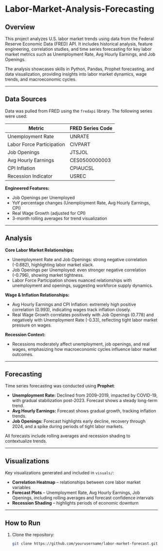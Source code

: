 # Labor-Market-Analysis-Forecasting

## Overview
This project analyzes U.S. labor market trends using data from the Federal Reserve Economic Data (FRED) API. It includes historical analysis, feature engineering, correlation studies, and time series forecasting for key labor market metrics such as Unemployment Rate, Avg Hourly Earnings, and Job Openings.

The analysis showcases skills in Python, Pandas, Prophet forecasting, and data visualization, providing insights into labor market dynamics, wage trends, and macroeconomic cycles.

---

## Data Sources
Data was pulled from FRED using the `fredapi` library. The following series were used:

| Metric                          | FRED Series Code |
|---------------------------------|----------------|
| Unemployment Rate               | UNRATE          |
| Labor Force Participation       | CIVPART         |
| Job Openings                    | JTSJOL          |
| Avg Hourly Earnings             | CES0500000003   |
| CPI Inflation                   | CPIAUCSL        |
| Recession Indicator             | USREC           |

**Engineered Features:**
- Job Openings per Unemployed  
- YoY percentage changes (Unemployment Rate, Avg Hourly Earnings, CPI)  
- Real Wage Growth (adjusted for CPI)  
- 3-month rolling averages for trend visualization  

---

## Analysis
**Core Labor Market Relationships:**
- Unemployment Rate and Job Openings: strong negative correlation (-0.682), highlighting labor market slack.  
- Job Openings per Unemployed: even stronger negative correlation (-0.796), showing market tightness.  
- Labor Force Participation shows nuanced relationships with unemployment and openings, suggesting workforce supply dynamics.

**Wage & Inflation Relationships:**
- Avg Hourly Earnings and CPI Inflation: extremely high positive correlation (0.993), indicating wages track inflation closely.  
- Real Wage Growth correlates positively with Job Openings (0.778) and negatively with Unemployment Rate (-0.33), reflecting tight labor market pressure on wages.

**Recession Context:**
- Recessions moderately affect unemployment, job openings, and real wages, emphasizing how macroeconomic cycles influence labor market outcomes.

---

## Forecasting
Time series forecasting was conducted using **Prophet**:

- **Unemployment Rate:** Declined from 2009–2019, impacted by COVID-19, with gradual stabilization post-2023. Forecast shows a steady long-term trend.  
- **Avg Hourly Earnings:** Forecast shows gradual growth, tracking inflation trends.  
- **Job Openings:** Forecast highlights early decline, recovery through 2024, and a spike during periods of tight labor markets.

All forecasts include rolling averages and recession shading to contextualize trends.

---

## Visualizations
Key visualizations generated and included in `visuals/`:

- **Correlation Heatmap** – relationships between core labor market variables  
- **Forecast Plots** – Unemployment Rate, Avg Hourly Earnings, Job Openings, including rolling averages and forecast confidence intervals  
- **Recession Shading** – highlights periods of economic downturn  

---

## How to Run
1. Clone the repository:  
   ```bash
   git clone https://github.com/yourusername/labor-market-forecast.git
